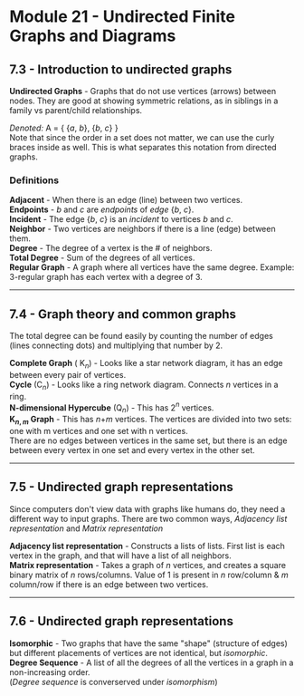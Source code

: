 # Module 21 - Undirected Finite Graphs and Diagrams

## 7.3 - Introduction to undirected graphs

**Undirected Graphs** - Graphs that do not use vertices (arrows) between nodes.  They are good at showing symmetric relations, as in siblings in a family vs parent/child relationships.  

*Denoted:* A = { {$a$, $b$}, {$b$, $c$} }  
Note that since the order in a set does not matter, we can use the curly braces inside as well.  This is what separates this notation from directed graphs.  

### Definitions
**Adjacent** - When there is an edge (line) between two vertices.  
**Endpoints** - $b$ and $c$ are *endpoints* of *edge* {$b$, $c$}.  
**Incident** - The edge {$b$, $c$} is an *incident* to vertices $b$ and $c$.  
**Neighbor** - Two vertices are neighbors if there is a line (edge) between them.  
**Degree** - The degree of a vertex is the # of neighbors.  
**Total Degree** - Sum of the degrees of all vertices.  
**Regular Graph** - A graph where all vertices have the same degree.  Example: 3-regular graph has each vertex with a degree of 3.  


---

## 7.4 - Graph theory and common graphs

The total degree can be found easily by counting the number of edges (lines connecting dots) and multiplying that number by 2.  

**Complete Graph** ( K$_{n}$) - Looks like a star network diagram, it has an edge between every pair of vertices.  
**Cycle** (C$_{n}$) - Looks like a ring network diagram.  Connects $n$ vertices in a ring.  
**N-dimensional Hypercube** (Q$_{n}$) - This has 2$^{n}$ vertices.  
**K$_{n,m}$ Graph** - This has $n$+$m$ vertices.  The vertices are divided into two sets: one with m vertices and one set with n vertices.  
There are no edges between vertices in the same set, but there is an edge between every vertex in one set and every vertex in the other set.  

---

## 7.5 - Undirected graph representations

Since computers don't view data with graphs like humans do, they need a different way to input graphs.  There are two common ways, *Adjacency list representation* and *Matrix representation*  

**Adjacency list representation** - Constructs a lists of lists.  First list is each vertex in the graph, and that will have a list of all neighbors.  
**Matrix representation** - Takes a graph of $n$ vertices, and creates a square binary matrix of $n$ rows/columns.  Value of 1 is present in $n$ row/column & $m$ column/row if there is an edge between two vertices.  

---

## 7.6 - Undirected graph representations

**Isomorphic** - Two graphs that have the same "shape" (structure of edges) but different placements of vertices are not identical, but *isomorphic*.  
**Degree Sequence** - A list of all the degrees of all the vertices in a graph in a non-increasing order.  
(*Degree sequence* is converserved under *isomorphism*)  

